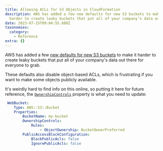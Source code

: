 ```yaml
---
title: Allowing ACLs for S3 Objects in CloudFormation
description: AWS has added a few new defaults for new S3 buckets to make it
  harder to create leaky buckets that put all of your company’s data out there…
date: 2023-07-25T09:04:55.688Z
taxonomies:
  category:
    - Reference
extra: {}
---
```

AWS has added a few [new defaults for new S3 buckets](https://docs.aws.amazon.com/AmazonS3/latest/userguide/about-object-ownership.html) to make it harder to create leaky buckets that put all of your company's data out there for everyone to grab.

These defaults also disable object-based ACLs, which is frustrating if you want to make some objects publicly available. 

It's weirdly hard to find info on this online, so putting it here for future reference, the [`OwnershipControls`](https://docs.aws.amazon.com/AWSCloudFormation/latest/UserGuide/aws-properties-s3-bucket-ownershipcontrols.html) property is what you need to update:

```yaml
 WebBucket:
	Type: AWS::S3::Bucket
	Properties:
		BucketName: my-bucket
		OwnershipControls:
			Rules:
				- ObjectOwnership: BucketOwnerPreferred
      	PublicAccessBlockConfiguration:
			BlockPublicAcls: false
			IgnorePublicAcls: false
```